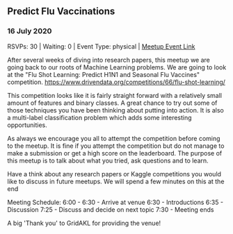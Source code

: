 ## Predict Flu Vaccinations
### 16 July 2020
RSVPs: 30 | Waiting: 0 | Event Type: physical | [Meetup Event Link](https://www.meetup.com/Data-Science-Discussion-Auckland/events/271349422)

After several weeks of diving into research papers, this meetup we are going back to our roots of Machine Learning problems. We are going to look at the "Flu Shot Learning: Predict H1N1 and Seasonal Flu Vaccines" competition. https://www.drivendata.org/competitions/66/flu-shot-learning/

This competition looks like it is fairly straight forward with a relatively small amount of features and binary classes. A great chance to try out some of those techniques you have been thinking about putting into action. It is also a multi-label classification problem which adds some interesting opportunities.

As always we encourage you all to attempt the competition before coming to the meetup. It is fine if you attempt the competition but do not manage to make a submission or get a high score on the leaderboard. The purpose of this meetup is to talk about what you tried, ask questions and to learn.

Have a think about any research papers or Kaggle competitions you would like to discuss in future meetups. We will spend a few minutes on this at the end

Meeting Schedule:
6:00 - 6:30 - Arrive at venue
6:30 - Introductions
6:35 - Discussion
7:25 - Discuss and decide on next topic
7:30 - Meeting ends

A big 'Thank you' to GridAKL for providing the venue!
